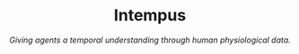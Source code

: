 <h1 align="center">
Intempus
</h1>

<p align="center">
<em>Giving agents a temporal understanding through human physiological data.</em>
</p>